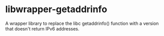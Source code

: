 # libwrapper-getaddrinfo
A wrapper library to replace the libc getaddrinfo() function with a version that doesn't return IPv6 addresses.
